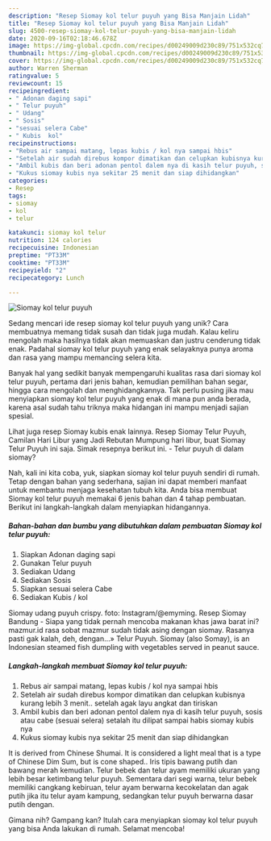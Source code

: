 ```yaml
---
description: "Resep Siomay kol telur puyuh yang Bisa Manjain Lidah"
title: "Resep Siomay kol telur puyuh yang Bisa Manjain Lidah"
slug: 4500-resep-siomay-kol-telur-puyuh-yang-bisa-manjain-lidah
date: 2020-09-16T02:18:46.678Z
image: https://img-global.cpcdn.com/recipes/d00249009d230c89/751x532cq70/siomay-kol-telur-puyuh-foto-resep-utama.jpg
thumbnail: https://img-global.cpcdn.com/recipes/d00249009d230c89/751x532cq70/siomay-kol-telur-puyuh-foto-resep-utama.jpg
cover: https://img-global.cpcdn.com/recipes/d00249009d230c89/751x532cq70/siomay-kol-telur-puyuh-foto-resep-utama.jpg
author: Warren Sherman
ratingvalue: 5
reviewcount: 15
recipeingredient:
- " Adonan daging sapi"
- " Telur puyuh"
- " Udang"
- " Sosis"
- "sesuai selera Cabe"
- " Kubis  kol"
recipeinstructions:
- "Rebus air sampai matang, lepas kubis / kol nya sampai hbis"
- "Setelah air sudah direbus kompor dimatikan dan celupkan kubisnya kurang lebih 3 menit.. setelah agak layu angkat dan tiriskan"
- "Ambil kubis dan beri adonan pentol dalem nya di kasih telur puyuh, sosis atau cabe (sesuai selera) setalah itu dilipat sampai habis siomay kubis nya"
- "Kukus siomay kubis nya sekitar 25 menit dan siap dihidangkan"
categories:
- Resep
tags:
- siomay
- kol
- telur

katakunci: siomay kol telur 
nutrition: 124 calories
recipecuisine: Indonesian
preptime: "PT33M"
cooktime: "PT33M"
recipeyield: "2"
recipecategory: Lunch

---
```



![Siomay kol telur puyuh](https://img-global.cpcdn.com/recipes/d00249009d230c89/751x532cq70/siomay-kol-telur-puyuh-foto-resep-utama.jpg)

Sedang mencari ide resep siomay kol telur puyuh yang unik? Cara membuatnya memang tidak susah dan tidak juga mudah. Kalau keliru mengolah maka hasilnya tidak akan memuaskan dan justru cenderung tidak enak. Padahal siomay kol telur puyuh yang enak selayaknya punya aroma dan rasa yang mampu memancing selera kita.

Banyak hal yang sedikit banyak mempengaruhi kualitas rasa dari siomay kol telur puyuh, pertama dari jenis bahan, kemudian pemilihan bahan segar, hingga cara mengolah dan menghidangkannya. Tak perlu pusing jika mau menyiapkan siomay kol telur puyuh yang enak di mana pun anda berada, karena asal sudah tahu triknya maka hidangan ini mampu menjadi sajian spesial.

Lihat juga resep Siomay kubis enak lainnya. Resep Siomay Telur Puyuh, Camilan Hari Libur yang Jadi Rebutan Mumpung hari libur, buat Siomay Telur Puyuh ini saja. Simak resepnya berikut ini. - Telur puyuh di dalam siomay?


Nah, kali ini kita coba, yuk, siapkan siomay kol telur puyuh sendiri di rumah. Tetap dengan bahan yang sederhana, sajian ini dapat memberi manfaat untuk membantu menjaga kesehatan tubuh kita. Anda bisa membuat Siomay kol telur puyuh memakai 6 jenis bahan dan 4 tahap pembuatan. Berikut ini langkah-langkah dalam menyiapkan hidangannya.

<!--inarticleads1-->

##### Bahan-bahan dan bumbu yang dibutuhkan dalam pembuatan Siomay kol telur puyuh:

1. Siapkan  Adonan daging sapi
1. Gunakan  Telur puyuh
1. Sediakan  Udang
1. Sediakan  Sosis
1. Siapkan sesuai selera Cabe
1. Sediakan  Kubis / kol


Siomay udang puyuh crispy. foto: Instagram/@emyming. Resep Siomay Bandung - Siapa yang tidak pernah mencoba makanan khas jawa barat ini? mazmur.id rasa sobat mazmur sudah tidak asing dengan siomay. Rasanya pasti gak kalah, deh, dengan…» Telur Puyuh. Siomay (also Somay), is an Indonesian steamed fish dumpling with vegetables served in peanut sauce. 

<!--inarticleads2-->

##### Langkah-langkah membuat Siomay kol telur puyuh:

1. Rebus air sampai matang, lepas kubis / kol nya sampai hbis
1. Setelah air sudah direbus kompor dimatikan dan celupkan kubisnya kurang lebih 3 menit.. setelah agak layu angkat dan tiriskan
1. Ambil kubis dan beri adonan pentol dalem nya di kasih telur puyuh, sosis atau cabe (sesuai selera) setalah itu dilipat sampai habis siomay kubis nya
1. Kukus siomay kubis nya sekitar 25 menit dan siap dihidangkan


It is derived from Chinese Shumai. It is considered a light meal that is a type of Chinese Dim Sum, but is cone shaped.. Iris tipis bawang putih dan bawang merah kemudian. Telur bebek dan telur ayam memiliki ukuran yang lebih besar ketimbang telur puyuh. Sementara dari segi warna, telur bebek memiliki cangkang kebiruan, telur ayam berwarna kecokelatan dan agak putih jika itu telur ayam kampung, sedangkan telur puyuh berwarna dasar putih dengan. 

Gimana nih? Gampang kan? Itulah cara menyiapkan siomay kol telur puyuh yang bisa Anda lakukan di rumah. Selamat mencoba!
